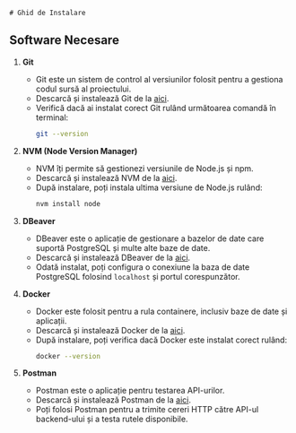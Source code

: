     # Ghid de Instalare


## Software Necesare

1. **Git**
   - Git este un sistem de control al versiunilor folosit pentru a gestiona codul sursă al proiectului.
   - Descarcă și instalează Git de la [aici](https://git-scm.com/downloads).
   - Verifică dacă ai instalat corect Git rulând următoarea comandă în terminal:
     ```bash
     git --version
     ```

2. **NVM (Node Version Manager)**
   - NVM îți permite să gestionezi versiunile de Node.js și npm.
   - Descarcă și instalează NVM de la [aici](https://github.com/coreybutler/nvm-windows/releases/download/1.1.12/nvm-setup.exe).
   - După instalare, poți instala ultima versiune de Node.js rulând:
     ```bash
     nvm install node
     ```

3. **DBeaver**
   - DBeaver este o aplicație de gestionare a bazelor de date care suportă PostgreSQL și multe alte baze de date.
   - Descarcă și instalează DBeaver de la [aici](https://dbeaver.io/download/).
   - Odată instalat, poți configura o conexiune la baza de date PostgreSQL folosind `localhost` și portul corespunzător.

4. **Docker**
   - Docker este folosit pentru a rula containere, inclusiv baze de date și aplicații.
   - Descarcă și instalează Docker de la [aici](https://www.docker.com/get-started).
   - După instalare, poți verifica dacă Docker este instalat corect rulând:
     ```bash
     docker --version
     ```

5. **Postman**
   - Postman este o aplicație pentru testarea API-urilor.
   - Descarcă și instalează Postman de la [aici](https://www.postman.com/downloads/).
   - Poți folosi Postman pentru a trimite cereri HTTP către API-ul backend-ului și a testa rutele disponibile.

